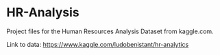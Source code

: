 # HR-Analysis
Project files for the Human Resources Analysis Dataset from kaggle.com.

Link to data: https://www.kaggle.com/ludobenistant/hr-analytics
